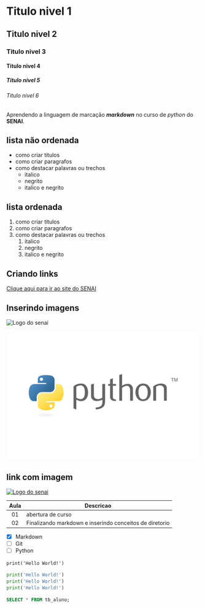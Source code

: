 # Titulo nivel 1
## Titulo nivel 2
### Titulo nivel 3
#### Titulo nivel 4
##### Titulo nivel 5
###### Titulo nivel 6

Aprendendo a linguagem de marcação ***markdown*** no curso de *python* do __SENAI__.

## lista não ordenada
- como criar titulos
- como criar paragrafos
- como destacar palavras ou trechos
    - italico
    - negrito
    - italico e negrito

## lista ordenada
1. como criar titulos
1. como criar paragrafos
1. como destacar palavras ou trechos
    1. italico
    1. negrito
    1. italico e negrito

## Criando links

[Clique aqui para ir ao site do SENAI](https://www.sistemafibra.org.br/senai/)

## Inserindo imagens

![Logo do senai](https://logodownload.org/wp-content/uploads/2019/08/senai-logo-0.png)

![Logo python](./assets/img/python.png)

## link com imagem

[![Logo do senai](https://logodownload.org/wp-content/uploads/2019/08/senai-logo-0.png)](https://www.sistemafibra.org.br/senai/)


| Aula | Descricao |
|:-:|-|
|01 | abertura de curso|
|02 | Finalizando markdown e inserindo conceitos de diretorio|


- [x] Markdown
- [ ] Git 
- [ ] Python

`print('Hello World!')`

```python
print('Hello World!')
print('Hello World!')
print('Hello World!')
```

```sql
SELECT * FROM tb_aluno;
```